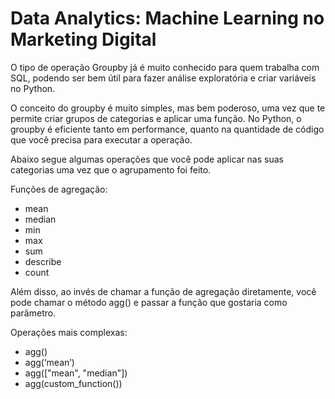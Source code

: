 # Data Analytics: Machine Learning no Marketing Digital

O tipo de operação Groupby já é muito conhecido para quem trabalha com SQL, podendo ser bem útil para fazer análise exploratória e criar variáveis no Python.

O conceito do groupby é muito simples, mas bem poderoso, uma vez que te permite criar grupos de categorias e aplicar uma função. No Python, o groupby é eficiente tanto em performance, quanto na quantidade de código que você precisa para executar a operação.

Abaixo segue algumas operações que você pode aplicar nas suas categorias uma vez que o agrupamento foi feito.

Funções de agregação:
- mean
- median
- min
- max
- sum
- describe
- count

Além disso, ao invés de chamar a função de agregação diretamente, você pode chamar o método agg() e passar a função que gostaria como parâmetro.

Operações mais complexas:
- agg()
- agg(‘mean’)
- agg(["mean", "median"])
- agg(custom_function())
